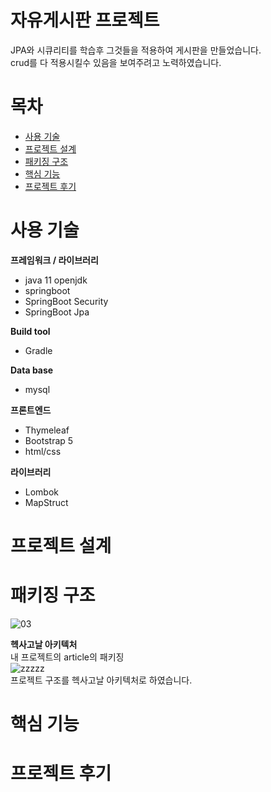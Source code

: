 # 자유게시판 프로젝트
JPA와 시큐리티를 학습후 그것들을 적용하여 게시판을 만들었습니다.<br/>
crud를 다 적용시킬수 있음을 보여주려고 노력하였습니다.
# 목차
 - [사용 기술](https://github.com/jungtaemin/tripproject#사용-기술)
 - [프로젝트 설계](https://github.com/jungtaemin/tripproject#프로젝트-설계)
 - [패키징 구조](https://github.com/jungtaemin/tripproject#패키징-구조)
 - [핵심 기능](https://github.com/jungtaemin/tripproject#핵심-기능)
 - [프로젝트 후기](https://github.com/jungtaemin/tripproject#프로젝트-후기)
# 사용 기술


**프레임워크 / 라이브러리**

- java 11 openjdk
- springboot
- SpringBoot Security
- SpringBoot Jpa

**Build tool**
- Gradle

**Data base**
- mysql

**프론트엔드**
- Thymeleaf
- Bootstrap 5
- html/css

**라이브러리**
- Lombok
- MapStruct
# 프로젝트 설계

# 패키징 구조
![03](https://user-images.githubusercontent.com/96284736/177046629-2abea7a7-b9b4-4df9-a6a8-eb7ef30173fb.png)

**헥사고날 아키텍처**<br/>
내 프로젝트의 article의 패키징<br/>
![zzzzz](https://user-images.githubusercontent.com/96284736/177046924-70c734bc-8157-4252-9852-175eaed14f1d.PNG)<br/>
프로젝트 구조를 헥사고날 아키텍처로 하였습니다.<br/>


# 핵심 기능


# 프로젝트 후기

